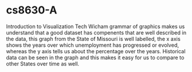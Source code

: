 # cs8630-A
Introduction to Visualization Tech
Wicham grammar of graphics makes us understand that a good dataset has compenents that are well described in the data, this graph from the State of Missouri is well labelled, the x axis shows the years over which unemployment has progressed or evolved, whereas the y axis tells us about the percentage over the years. Historical data can be seen in the graph and this makes it easy for us to compare to other States over time as well.
